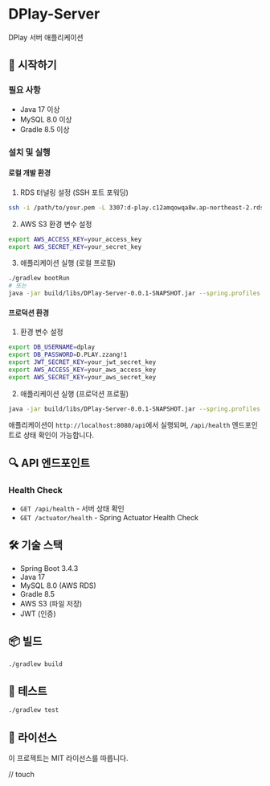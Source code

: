 # DPlay-Server

DPlay 서버 애플리케이션

## 🚀 시작하기

### 필요 사항
- Java 17 이상
- MySQL 8.0 이상
- Gradle 8.5 이상

### 설치 및 실행

#### 로컬 개발 환경

1. RDS 터널링 설정 (SSH 포트 포워딩)
```bash
ssh -i /path/to/your.pem -L 3307:d-play.c12amqowqa8w.ap-northeast-2.rds.amazonaws.com:3306 ubuntu@3.38.79.157
```

2. AWS S3 환경 변수 설정
```bash
export AWS_ACCESS_KEY=your_access_key
export AWS_SECRET_KEY=your_secret_key
```

3. 애플리케이션 실행 (로컬 프로필)
```bash
./gradlew bootRun
# 또는
java -jar build/libs/DPlay-Server-0.0.1-SNAPSHOT.jar --spring.profiles.active=local
```

#### 프로덕션 환경

1. 환경 변수 설정
```bash
export DB_USERNAME=dplay
export DB_PASSWORD=D.PLAY.zzang!1
export JWT_SECRET_KEY=your_jwt_secret_key
export AWS_ACCESS_KEY=your_aws_access_key
export AWS_SECRET_KEY=your_aws_secret_key
```

2. 애플리케이션 실행 (프로덕션 프로필)
```bash
java -jar build/libs/DPlay-Server-0.0.1-SNAPSHOT.jar --spring.profiles.active=prod
```

애플리케이션이 `http://localhost:8080/api`에서 실행되며, `/api/health` 엔드포인트로 상태 확인이 가능합니다.

## 🔍 API 엔드포인트

### Health Check
- `GET /api/health` - 서버 상태 확인
- `GET /actuator/health` - Spring Actuator Health Check

## 🛠 기술 스택
- Spring Boot 3.4.3
- Java 17
- MySQL 8.0 (AWS RDS)
- Gradle 8.5
- AWS S3 (파일 저장)
- JWT (인증)

## 📦 빌드
```bash
./gradlew build
```

## 🧪 테스트
```bash
./gradlew test
```

## 📝 라이선스
이 프로젝트는 MIT 라이선스를 따릅니다.

// touch
